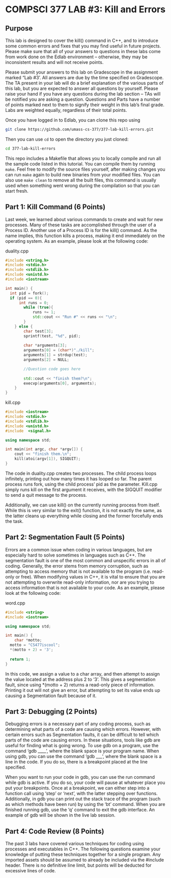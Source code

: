 # COMPSCI 377 LAB #3: Kill and Errors

## Purpose

This lab is designed to cover the kill() command in C++, and to introduce some common errors and fixes that you may find useful in future projects. Please make sure that all of your answers to questions in these labs come from work done on the Edlab environment – otherwise, they may be inconsistent results and will not receive points.

Please submit your answers to this lab on Gradescope in the assignment marked “Lab #3’. All answers are due by the time specified on Gradescope. The TA present in your lab will do a brief explanation of the various parts of this lab, but you are expected to answer all questions by yourself. Please raise your hand if you have any questions during the lab section – TAs will be notified you are asking a question. Questions and Parts have a number of points marked next to them to signify their weight in this lab’s final grade. Labs are weighted equally, regardless of their total points.

Once you have logged in to Edlab, you can clone this repo using

```bash
git clone https://github.com/umass-cs-377/377-lab-kill-errors.git
```

Then you can use `cd` to open the directory you just cloned:

```bash
cd 377-lab-kill-errors
```

This repo includes a Makefile that allows you to locally compile and run all the sample code listed in this tutorial. You can compile them by running `make`. Feel free to modify the source files yourself, after making changes you can run `make` again to build new binaries from your modified files. You can also use `make clean` to remove all the built files, this command is usually used when something went wrong during the compilation so that you can start fresh.

## Part 1: Kill Command (6 Points)

Last week, we learned about various commands to create and wait for new processes. Many of these tasks are accomplished through the user of a Process ID. Another use of a Process ID is for the kill() command. As the name implies, this function kills a process, making it end immediately on the operating system. As an example, please look at the following code:

duality.cpp
```c++
#include <string.h>
#include <stdio.h>
#include <stdlib.h>
#include <unistd.h>
#include <iostream>

int main() {
  int pid = fork();
  if (pid == 0){
	  int runs = 0;
		while (true){
			runs += 1;
			std::cout << "Run #" << runs << "\n";
		}
	} else {
		char test[3];
		sprintf(test, "%d", pid);
	
		char *arguments[3];
		arguments[0] = (char*)"./kill";
		arguments[1] = strdup(test);
		arguments[2] = NULL;

		//Question code goes here
	
		std::cout << "finish them?\n";
		execvp(arguments[0], arguments);
	}
}
```

kill.cpp
```c++
#include <iostream>
#include <stdio.h>
#include <stdlib.h>
#include <unistd.h>
#include  <signal.h>

using namespace std;

int main(int argc, char *argv[]) {
	cout << "finish them.\n";
	kill(atoi(argv[1]), SIGQUIT);	
}
```

The code in duality.cpp creates two processes. The child process loops infinitely, printing out how many times it has looped so far. The parent process runs fork, using the child process’ pid as the parameter. Kill.cpp simply runs kill on the first argument it receives, with the SIGQUIT modifier to send a quit message to the process.

Additionally, we can use kill() on the currently running process from itself. While this is very similar to the exit() function, it is not exactly the same, as the latter cleans up everything while closing and the former forcefully ends the task.

## Part 2: Segmentation Fault (5 Points)

Errors are a common issue when coding in various languages, but are especially hard to solve sometimes in languages such as C++. The segmentation fault is one of the most common and unspecific errors in all of coding. Generally, the error stems from memory corruption, such as attempting to access memory that is not available to the program (i.e. read-only or free). When modifying values in C++, it is vital to ensure that you are not attempting to overwrite read-only information, nor are you trying to access information that is not available to your code. As an example, please look at the following code:

word.cpp
```c++
#include <string>
#include <iostream>

using namespace std;

int main() {
	char *motto; 
  motto = "CS477iscool";     
  *(motto + 2) = '3';
  
  return 1;
}
```

In this code, we assign a value to a char array, and then attempt to assign the value located at the address plus 2 to ‘3’. This gives a segmentation fault, since using \*(motto + 2) returns a read-only piece of information. Printing it out will not give an error, but attempting to set its value ends up causing a Segmentation fault because of it.

## Part 3: Debugging (2 Points)

Debugging errors is a necessary part of any coding process, such as determining what parts of a code are causing which errors. However, with certain errors such as Segmentation faults, it can be difficult to tell which parts of the code are causing errors. In these situations, tools like gdb are useful for finding what is going wrong. To use gdb on a program, use the command ‘gdb \_\_\_\_’, where the blank space is your program name. When using gdb, you can use the command ‘gdb \_\_\_’, where the blank space is a line in the code. If you do so, there is a breakpoint placed at the line specified.

When you want to run your code in gdb, you can use the run command while gdb is active. If you do so, your code will pause at whatever place you put your breakpoints. Once at a breakpoint, we can either step into a function call using ‘step’ or ‘next’, with the latter stepping over functions. Additionally, in gdb you can print out the stack trace of the program (such as which methods have been run) by using the ‘bt’ command. When you are finished running gdb, use the ‘q’ command to exit the gdb interface. An example of gdb will be shown in the live lab session.

## Part 4: Code Review (8 Points)

The past 3 labs have covered various techniques for coding using processes and executables in C++. The following questions examine your knowledge of putting these techniques together for a single program. Any imported assets should be assumed to already be included via the #include header. There is no definitive line limit, but points will be deducted for excessive lines of code.
